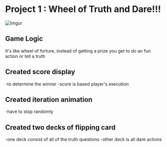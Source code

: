 # Project 1 : Wheel of Truth and Dare!!!

![Imgur](https://i.imgur.com/1ro8yV8.jpg)

## Game Logic
It's like wheel of forture, instead of getting a prize you get to do an fun action or tell a truth

## Created score display
-to determine the winner 
-score is based player's execution 

## Created iteration animation
-have to stop randomly

## Created two decks of flipping card
-one deck consist of all of the truth questions
-other deck is all dare actions



